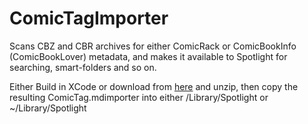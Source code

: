 ComicTagImporter
================

Scans CBZ and CBR archives for either ComicRack or ComicBookInfo (ComicBookLover) metadata, and makes it available to Spotlight for searching, smart-folders and so on.

Either Build in XCode or download from [here](https://github.com/mike-ferenduros/ComicTagImporter/releases/download/1.01/ComicTag.zip) and unzip, then copy the resulting ComicTag.mdimporter into either /Library/Spotlight or ~/Library/Spotlight
